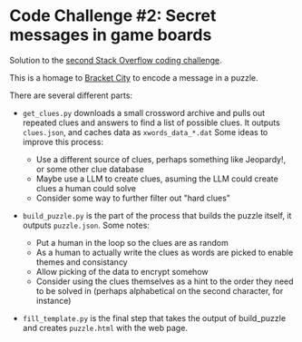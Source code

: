 # Code Challenge #2: Secret messages in game boards

Solution to the [second Stack Overflow coding challenge](https://stackoverflow.com/beta/challenges/79651567/code-challenge-2-secret-messages-in-game-boards).  

This is a homage to [Bracket City](https://www.theatlantic.com/games/bracket-city/) to encode a message in a puzzle.

There are several different parts:

* `get_clues.py` downloads a small crossword archive and pulls out repeated clues and answers to find a list of 
possible clues.  It outputs `clues.json`, and caches data as `xwords_data_*.dat` Some ideas to improve this process:
    * Use a different source of clues, perhaps something like Jeopardy!, or some other clue database
    * Maybe use a LLM to create clues, asuming the LLM could create clues a human could solve
    * Consider some way to further filter out "hard clues"

* `build_puzzle.py` is the part of the process that builds the puzzle itself, it outputs `puzzle.json`.  Some notes:
    * Put a human in the loop so the clues are as random
    * As a human to actually write the clues as words are picked to enable themes and consistancy
    * Allow picking of the data to encrypt somehow
    * Consider using the clues themselves as a hint to the order they need to be solved in (perhaps alphabetical on the second character, for instance)

* `fill_template.py` is the final step that takes the output of build_puzzle and creates `puzzle.html` with the web page.
